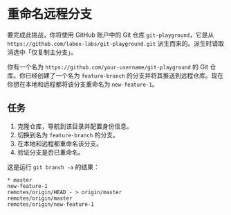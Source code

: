 # 重命名远程分支

要完成此挑战，你将使用 GitHub 账户中的 Git 仓库 `git-playground`，它是从 `https://github.com/labex-labs/git-playground.git` 派生而来的。派生时请取消选中「仅复制主分支」。

你有一个名为 `https://github.com/your-username/git-playground` 的 Git 仓库。你已经创建了一个名为 `feature-branch` 的分支并将其推送到远程仓库。现在你想在本地和远程都将该分支重命名为 `new-feature-1`。

## 任务

1. 克隆仓库，导航到该目录并配置身份信息。
2. 切换到名为 `feature-branch` 的分支。
3. 在本地和远程都重命名该分支。
4. 验证分支是否已重命名。

这是运行 `git branch -a` 的结果：

```shell
* master
new-feature-1
remotes/origin/HEAD - > origin/master
remotes/origin/master
remotes/origin/new-feature-1
```
